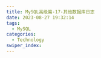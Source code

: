 ```yaml
---
title: MySQL高级篇-17-其他数据库日志
date: 2023-08-27 19:32:14
tags: 
  - MySQL
categories: 
  - Technology
swiper_index: 
---
```


